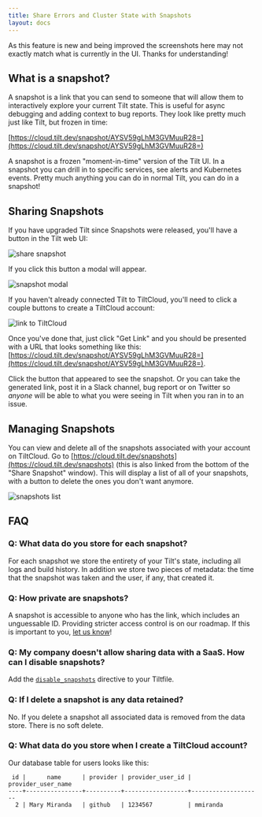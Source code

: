 ```yaml
---
title: Share Errors and Cluster State with Snapshots
layout: docs
---
```


As this feature is new and being improved the screenshots here may not exactly match what is currently in the UI. Thanks for understanding!

## What is a snapshot?
A snapshot is a link that you can send to someone that will allow them to interactively explore your current Tilt state. This is useful for async debugging and adding context to bug reports. They look like pretty much just like Tilt, but frozen in time:

[https://cloud.tilt.dev/snapshot/AYSV59gLhM3GVMuuR28=](https://cloud.tilt.dev/snapshot/AYSV59gLhM3GVMuuR28=)

A snapshot is a frozen "moment-in-time" version of the Tilt UI. In a snapshot you can drill in to specific services, see alerts and Kubernetes events. Pretty much anything you can do in normal Tilt, you can do in a snapshot!

## Sharing Snapshots

If you have upgraded Tilt since Snapshots were released, you'll have a button in
the Tilt web UI:

![share snapshot](assets/img/share-snapshot-button.png)

If you click this button a modal will appear.

![snapshot modal](assets/img/snapshot-modal.png)

If you haven't already connected Tilt to TiltCloud, you'll need to click a couple
buttons to create a TiltCloud account:

![link to TiltCloud](assets/img/link-to-tiltcloud.png)

Once you've done that, just click "Get Link" and you should be presented with a
URL that looks something like this: [https://cloud.tilt.dev/snapshot/AYSV59gLhM3GVMuuR28=](https://cloud.tilt.dev/snapshot/AYSV59gLhM3GVMuuR28=).

Click the button that appeared to see the snapshot. Or you can take the generated link, post it in a Slack channel, bug report or on Twitter so _anyone_ will be able to what you were seeing in Tilt when you ran in to an issue.

## Managing Snapshots
You can view and delete all of the snapshots associated with your account on TiltCloud. Go to [https://cloud.tilt.dev/snapshots](https://cloud.tilt.dev/snapshots) (this is also linked from the bottom of the "Share Snapshot" window). This will display a list of all of your snapshots, with a button to delete the ones you don't want anymore.

![snapshots list](assets/img/snapshots-list.png)

## FAQ

### Q: What data do you store for each snapshot?
For each snapshot we store the entirety of your Tilt's state, including all logs and build history. In addition we store two pieces of metadata: the time that the snapshot was taken and the user, if any, that created it.

### Q: How private are snapshots?
A snapshot is accessible to anyone who has the link, which includes an unguessable ID.
Providing stricter access control is on our roadmap. If this is important to you,
[let us know](https://tilt.dev/contact)!

### Q: My company doesn't allow sharing data with a SaaS. How can I disable snapshots?
Add the [`disable_snapshots`](https://docs.tilt.dev/api.html#api.disable_snapshots)
directive to your Tiltfile.

### Q: If I delete a snapshot is any data retained?
No. If you delete a snapshot all associated data is removed from the data store. There is no soft delete.

### Q: What data do you store when I create a TiltCloud account?
Our database table for users looks like this:

```
 id |      name      | provider | provider_user_id | provider_user_name
----+----------------+----------+------------------+--------------------
  2 | Mary Miranda   | github   | 1234567          | mmiranda
  ```
